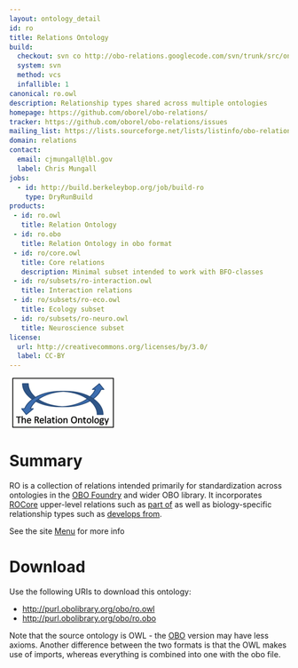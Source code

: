 ```yaml
---
layout: ontology_detail
id: ro
title: Relations Ontology
build:
  checkout: svn co http://obo-relations.googlecode.com/svn/trunk/src/ontology
  system: svn
  method: vcs
  infallible: 1
canonical: ro.owl
description: Relationship types shared across multiple ontologies
homepage: https://github.com/oborel/obo-relations/
tracker: https://github.com/oborel/obo-relations/issues
mailing_list: https://lists.sourceforge.net/lists/listinfo/obo-relations
domain: relations
contact:
  email: cjmungall@lbl.gov
  label: Chris Mungall
jobs:
  - id: http://build.berkeleybop.org/job/build-ro
    type: DryRunBuild
products:
 - id: ro.owl
   title: Relation Ontology
 - id: ro.obo
   title: Relation Ontology in obo format
 - id: ro/core.owl
   title: Core relations
   description: Minimal subset intended to work with BFO-classes
 - id: ro/subsets/ro-interaction.owl
   title: Interaction relations
 - id: ro/subsets/ro-eco.owl
   title: Ecology subset
 - id: ro/subsets/ro-neuro.owl
   title: Neuroscience subset
license:
  url: http://creativecommons.org/licenses/by/3.0/
  label: CC-BY
---
```


![logo](/images/ro_logo.png)

# Summary

RO is a collection of relations intended primarily for standardization across ontologies in the [OBO Foundry](http://obofoundry.org) and wider OBO library. It incorporates [ROCore](https://github.com/oborel/obo-relations/wiki/ROCore) upper-level relations such as [part of](http://purl.obolibrary.org/obo/BFO_0000050) as well as biology-specific relationship types such as [develops from](http://purl.obolibrary.org/obo/RO_0002202).

See the site [Menu](https://github.com/oborel/obo-relations/wiki/Menu) for more info

# Download

Use the following URIs to download this ontology:

 * http://purl.obolibrary.org/obo/ro.owl
 * http://purl.obolibrary.org/obo/ro.obo

Note that the source ontology is OWL - the [OBO](https://github.com/oborel/obo-relations/wiki/OBOFormatUsersGuide) version may have less axioms. Another difference between the two formats is that the OWL makes use of imports, whereas everything is combined into one with the obo file.
